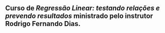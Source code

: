 ## Curso de *Regressão Linear: testando relações e prevendo resultados* ministrado pelo instrutor Rodrigo Fernando Dias.